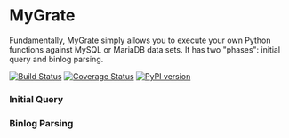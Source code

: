 MyGrate
=======

Fundamentally, MyGrate simply allows you to execute your own Python functions
against MySQL or MariaDB data sets. It has two "phases": initial query and
binlog parsing.

[![Build Status](https://travis-ci.org/icgood/mygrate.svg)](https://travis-ci.org/icgood/mygrate)
[![Coverage Status](https://coveralls.io/repos/icgood/mygrate/badge.svg)](https://coveralls.io/r/icgood/mygrate)
[![PyPI version](https://badge.fury.io/py/mygrate.svg)](https://pypi.python.org/pypi/mygrate/)

### Initial Query


### Binlog Parsing

